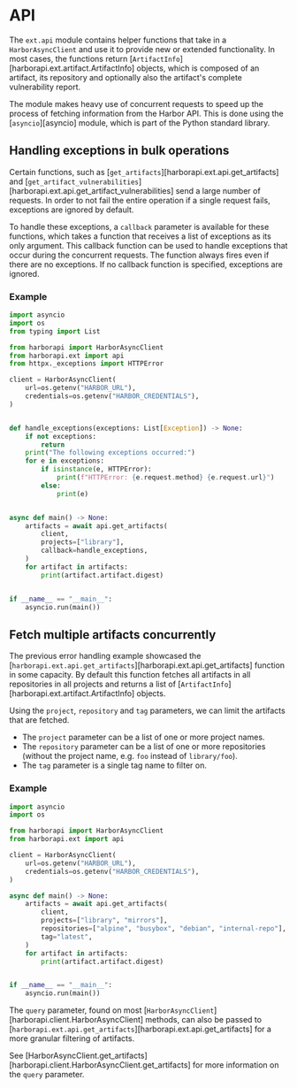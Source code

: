 # API

The `ext.api` module contains helper functions that take in a `HarborAsyncClient` and use it to provide new or extended functionality. In most cases, the functions return [`ArtifactInfo`][harborapi.ext.artifact.ArtifactInfo] objects, which is composed of an artifact, its repository and optionally also the artifact's complete vulnerability report.

The module makes heavy use of concurrent requests to speed up the process of fetching information from the Harbor API. This is done using the [`asyncio`][asyncio] module, which is part of the Python standard library.

## Handling exceptions in bulk operations

Certain functions, such as [`get_artifacts`][harborapi.ext.api.get_artifacts] and [`get_artifact_vulnerabilities`][harborapi.ext.api.get_artifact_vulnerabilities] send a large number of requests. In order to not fail the entire operation if a single request fails, exceptions are ignored by default.

To handle these exceptions, a `callback` parameter is available for these functions, which takes a function that receives a list of exceptions as its only argument. This callback function can be used to handle exceptions that occur during the concurrent requests. The function always fires even if there are no exceptions. If no callback function is specified, exceptions are ignored.

### Example

```py hl_lines="15-23 30"
import asyncio
import os
from typing import List

from harborapi import HarborAsyncClient
from harborapi.ext import api
from httpx._exceptions import HTTPError

client = HarborAsyncClient(
    url=os.getenv("HARBOR_URL"),
    credentials=os.getenv("HARBOR_CREDENTIALS"),
)


def handle_exceptions(exceptions: List[Exception]) -> None:
    if not exceptions:
        return
    print("The following exceptions occurred:")
    for e in exceptions:
        if isinstance(e, HTTPError):
            print(f"HTTPError: {e.request.method} {e.request.url}")
        else:
            print(e)


async def main() -> None:
    artifacts = await api.get_artifacts(
        client,
        projects=["library"],
        callback=handle_exceptions,
    )
    for artifact in artifacts:
        print(artifact.artifact.digest)


if __name__ == "__main__":
    asyncio.run(main())
```

## Fetch multiple artifacts concurrently


The previous error handling example showcased the [`harborapi.ext.api.get_artifacts`][harborapi.ext.api.get_artifacts] function in some capacity. By default this function fetches all artifacts in all repositories in all projects and returns a list of [`ArtifactInfo`][harborapi.ext.artifact.ArtifactInfo] objects.

Using the `project`, `repository` and `tag` parameters, we can limit the artifacts that are fetched.

* The `project` parameter can be a list of one or more project names.
* The `repository` parameter can be a list of one or more repositories (without the project name, e.g. `foo` instead of `library/foo`).
* The `tag` parameter is a single tag name to filter on.

### Example

```py hl_lines="15-17"
import asyncio
import os

from harborapi import HarborAsyncClient
from harborapi.ext import api

client = HarborAsyncClient(
    url=os.getenv("HARBOR_URL"),
    credentials=os.getenv("HARBOR_CREDENTIALS"),
)

async def main() -> None:
    artifacts = await api.get_artifacts(
        client,
        projects=["library", "mirrors"],
        repositories=["alpine", "busybox", "debian", "internal-repo"],
        tag="latest",
    )
    for artifact in artifacts:
        print(artifact.artifact.digest)


if __name__ == "__main__":
    asyncio.run(main())
```

The `query` parameter, found on most [`HarborAsyncClient`][harborapi.client.HarborAsyncClient] methods, can also be passed to [`harborapi.ext.api.get_artifacts`][harborapi.ext.api.get_artifacts] for a more granular filtering of artifacts.

See [HarborAsyncClient.get_artifacts][harborapi.client.HarborAsyncClient.get_artifacts] for more information on the `query` parameter.
